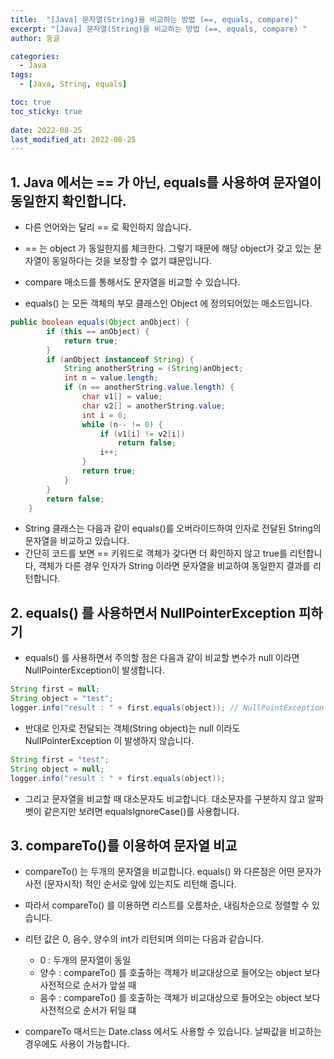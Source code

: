 ```yaml
---
title:  "[Java] 문자열(String)을 비교하는 방법 (==, equals, compare)"
excerpt: "[Java] 문자열(String)을 비교하는 방법 (==, equals, compare) "
author: 둥글

categories:
  - Java
tags:
  - [Java, String, equals]

toc: true
toc_sticky: true
 
date: 2022-08-25
last_modified_at: 2022-08-25
---
```


## 1. Java 에서는 == 가 아닌, equals를 사용하여 문자열이 동일한지 확인합니다.
- 다른 언어와는 달리 == 로 확인하지 않습니다.
- == 는 object 가 동일한지를 체크한다. 그렇기 때문에 해당 object가 갖고 있는 문자열이 동일하다는 것을 보장할 수 없기 떄문입니다.
- compare 매소드를 통해서도 문자열을 비교할 수 있습니다.

- equals() 는 모든 객체의 부모 클래스인 Object 에 정의되어있는 매소드입니다. 

```java
public boolean equals(Object anObject) {
        if (this == anObject) {
            return true;
        }
        if (anObject instanceof String) {
            String anotherString = (String)anObject;
            int n = value.length;
            if (n == anotherString.value.length) {
                char v1[] = value;
                char v2[] = anotherString.value;
                int i = 0;
                while (n-- != 0) {
                    if (v1[i] != v2[i])
                        return false;
                    i++;
                }
                return true;
            }
        }
        return false;
    }
```


- String 클래스는 다음과 같이 equals()를 오버라이드하여 인자로 전달된 String의 문자열을 비교하고 있습니다.
- 간단히 코드를 보면 == 키워드로 객체가 갖다면 더 확인하지 않고 true를 리턴합니다, 객체가 다른 경우 인자가 String 이라면 문자열을 비교하여 동일한지 결과를 리턴합니다.

## 2. equals() 를 사용하면서 NullPointerException 피하기
- equals() 를 사용하면서 주의할 점은 다음과 같이 비교할 변수가 null 이라면 NullPointerException이 발생합니다.
``` java
String first = null;
String object = "test";
logger.info("result : " + first.equals(object)); // NullPointException 
```

- 반대로 인자로 전달되는 객체(String object)는 null 이라도 NullPointerException 이 발생하지 않습니다.
```java
String first = "test";
String object = null;
logger.info("result : " + first.equals(object));
```

- 그리고 문자열을 비교할 때 대소문자도 비교합니다. 대소문자를 구분하지 않고 알파벳이 같은지만 보려면 equalsIgnoreCase()를 사용합니다.

## 3. compareTo()를 이용하여 문자열 비교
- compareTo() 는 두개의 문자열을 비교합니다. equals() 와 다른점은 어떤 문자가 사전 (문자시작) 적인 순서로 앞에 있는지도 리턴해 줍니다.
- 따라서 compareTo() 를 이용하면 리스트를 오름차순, 내림차순으로 정렬할 수 있습니다.

- 리턴 값은 0, 음수, 양수의 int가 리턴되며 의미는 다음과 같습니다.
  - 0 : 두개의 문자열이 동일
  - 양수 : compareTo() 를 호출하는 객체가 비교대상으로 들어오는 object 보다 사전적으로 순서가 앞설 때
  - 음수 : compareTo() 를 호출하는 객체가 비교대상으로 들어오는 object 보다 사전적으로 순서가 뒤일 떄

- compareTo 매서드는 Date.class 에서도 사용할 수 있습니다. 날짜값을 비교하는 경우에도 사용이 가능합니다.
